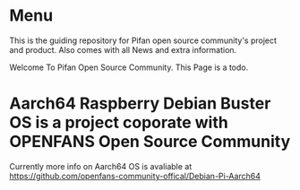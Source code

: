# Menu
This is the guiding repository for Pifan open source community's project and product. Also comes with all News and extra information. 

Welcome To Pifan Open Source Community.
This Page is a todo.

# Aarch64 Raspberry Debian Buster OS is a project coporate with OPENFANS Open Source Community

Currently more info on Aarch64 OS is avaliable at https://github.com/openfans-community-offical/Debian-Pi-Aarch64
